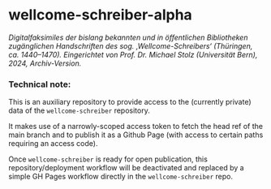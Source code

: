 # wellcome-schreiber-alpha

*Digitalfaksimiles der bislang bekannten und in öffentlichen Bibliotheken zugänglichen Handschriften des sog. ‚Wellcome-Schreibers‘ (Thüringen, ca. 1440–1470). Eingerichtet von Prof. Dr. Michael Stolz (Universität Bern), 2024, Archiv-Version.*

### Technical note:

This is an auxiliary repository to provide access to the (currently private) data of the `wellcome-schreiber` repository.

It makes use of a narrowly-scoped access token to fetch the head ref of the main branch and to publish it as a Github Page (with access to certain paths requiring an access code).

Once `wellcome-schreiber` is ready for open publication, this repository/deployment workflow will be deactivated and replaced by a simple GH Pages workflow directly in the `wellcome-schreiber` repo.